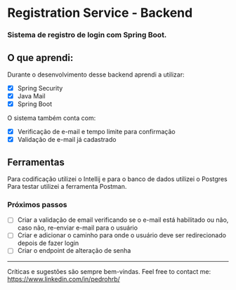 # Registration Service - Backend

### Sistema de registro de login com Spring Boot.


## O que aprendi: 

Durante o desenvolvimento desse backend aprendi a utilizar:
- [x] Spring Security
- [x] Java Mail
- [x] Spring Boot

O sistema também conta com:

- [x] Verificação de e-mail e tempo limite para confirmação
- [X] Validação de e-mail já cadastrado

## Ferramentas
Para codificação utilizei o Intellij e para o banco de dados utilizei o Postgres
Para testar utilizei a ferramenta Postman.

### Próximos passos

- [ ] Criar a validação de email verificando se o e-mail está habilitado ou não, caso não, re-enviar e-mail para o usuário
- [ ] Criar e adicionar o caminho para onde o usuário deve ser redirecionado depois de fazer login
- [ ] Criar o endpoint de alteração de senha

----------------------------

Críticas e sugestões são sempre bem-vindas.
Feel free to contact me:
https://www.linkedin.com/in/pedrohrb/
